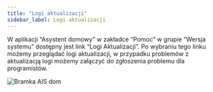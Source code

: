```yaml
---
title: "Logi aktualizacji"
sidebar_label: Logi aktualizacji
---
```


W aplikacji “Asystent domowy” w zakładce “Pomoc” w grupie “Wersja systemu” dostępny jest link “Logi Aktualizacji”. Po wybraniu tego linku możemy przeglądać logi aktualizacji, w przypadku problemów z aktualizacją logi możemy załączyć do zgłoszenia problemu dla programistów.

<img
  src='/AIS-docs/img/en/bramka/new_version_logs.png'
  alt='Bramka AIS dom'
/>
